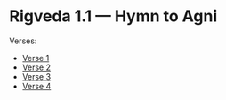 # Rigveda 1.1 — Hymn to Agni

Verses:
- [Verse 1](verse1)
- [Verse 2](verse2)
- [Verse 3](verse3)
- [Verse 4](verse4)